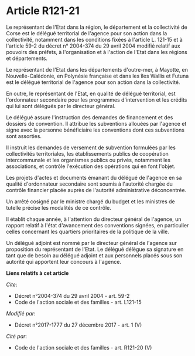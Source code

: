 # Article R121-21

Le représentant de l'Etat dans la région, le département et la   collectivité de Corse est le délégué territorial de l'agence
pour son action dans la collectivité, notamment dans les conditions fixées à l'article L. 121-15 et à l'article 59-2 du
décret n° 2004-374 du 29 avril 2004 modifié relatif aux pouvoirs des préfets, à l'organisation et à l'action de l'Etat dans
les régions et départements. 

Le représentant de l'Etat dans les départements d'outre-mer, à Mayotte, en Nouvelle-Calédonie, en Polynésie française et dans
les îles Wallis et Futuna est le délégué territorial de l'agence pour son action dans la collectivité. 

En outre, le représentant de l'Etat, en qualité de délégué territorial, est l'ordonnateur secondaire pour les programmes
d'intervention et les crédits qui lui sont délégués par le directeur général. 

Le délégué assure l'instruction des demandes de financement et des dossiers de convention. Il attribue les subventions
allouées par l'agence et signe avec la personne bénéficiaire les conventions dont ces subventions sont assorties. 

Il instruit les demandes de versement de subvention formulées par les collectivités territoriales, les établissements publics
de coopération intercommunale et les organismes publics ou privés, notamment les associations, et contrôle l'exécution des
opérations qui en font l'objet. 

Les projets d'actes et documents émanant du délégué de l'agence en sa qualité d'ordonnateur secondaire sont soumis à
l'autorité chargée du contrôle financier placée auprès de l'autorité administrative déconcentrée. 

Un arrêté cosigné par le ministre chargé du budget et les ministres de tutelle précise les modalités de ce contrôle. 

Il établit chaque année, à l'attention du directeur général de l'agence, un rapport relatif à l'état d'avancement des
conventions signées, en particulier celles concernant les quartiers prioritaires de la politique de la ville. 

Un délégué adjoint est nommé par le directeur général de l'agence sur proposition du représentant de l'Etat. Le délégué
délègue sa signature en tant que de besoin au délégué adjoint et aux personnels placés sous son autorité qui apportent leur
concours à l'agence.

**Liens relatifs à cet article**

_Cite_:

  - Décret n°2004-374 du 29 avril 2004 - art. 59-2
  - Code de l'action sociale et des familles - art. L121-15

_Modifié par_:

  - Décret n°2017-1777 du 27 décembre 2017 - art. 1 (V)

_Cité par_:

  - Code de l'action sociale et des familles - art. R121-20 (V)
